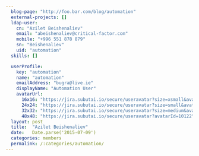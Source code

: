 ```yaml
---
  blog-page: "http://foo.bar.com/blog/automation"
  external-projects: []
  ldap-user: 
    cn: "Azilet Beishenaliev"
    email: "abeishenaliev@critical-factor.com"
    mobile: "+996 551 878 879"
    sn: "Beishenaliev"
    uid: "automation"
  skills: []

  userProfile: 
    key: "automation"
    name: "automation"
    emailAddress: "bugra@live.ie"
    displayName: "Automation User"
    avatarUrl: 
      16x16: "https://jira.subutai.io/secure/useravatar?size=xsmall&avatarId=10122"
      24x24: "https://jira.subutai.io/secure/useravatar?size=small&avatarId=10122"
      32x32: "https://jira.subutai.io/secure/useravatar?size=medium&avatarId=10122"
      48x48: "https://jira.subutai.io/secure/useravatar?avatarId=10122"
  layout: post
  title:  "Azilet Beishenaliev"
  date:   Date.parse('2015-07-09')
  categories: members
  permalink: /:categories/automation/
---
```

